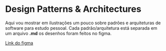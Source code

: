# <b>Design Patterns &amp; Architectures</b>

Aqui vou mostrar em ilustrações um pouco sobre padrões e arquiteturas de software
para estudo pessoal. Cada padrão/arquitetura está separada em um arquivo <b>.md</b>
os desenhos foram feitos no figma.

[Link do figma](https://www.figma.com/file/MNQA2kXCThuHXH2JBXGDIK/DPA?type=design&node-id=59%3A462&mode=design&t=gUrldjMclK8h6w0r-1)

